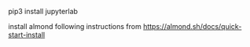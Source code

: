 pip3 install jupyterlab

install almond following instructions from https://almond.sh/docs/quick-start-install
